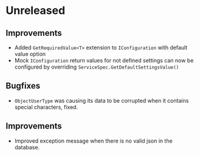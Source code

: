 # Unreleased

## Improvements

- Added `GetRequiredValue<T>` extension to `IConfiguration` with default value
  option
- Mock `IConfiguration` return values for not defined settings can now be 
  configured by overriding `ServiceSpec.GetDefaultSettingsValue()`

## Bugfixes

- `ObjectUserType` was causing its data to be corrupted when it contains special
  characters, fixed.

## Improvements

- Improved exception message when there is no valid json in the database.
